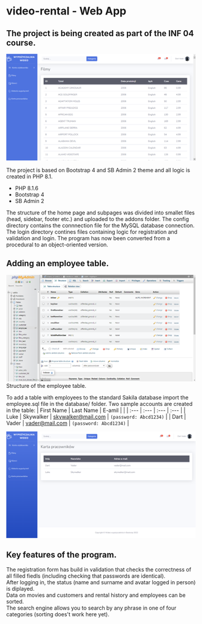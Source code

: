 # video-rental - Web App
## The project is being created as part of the INF 04 course.
![video-rental - web app](screenshots/video-rental.png)

The project is based on Bootstrap 4 and SB Admin 2 theme and all logic is created in PHP 8.1.

- PHP 8.1.6
- Bootstrap 4
- SB Admin 2

The structure of the home page and subpages was divided into smallet files (head, sidebar, footer etc.) and uploaded to the addons folder.
The config directory contains the connnection file for the MySQL database connection.
The login directory contines files containing logic for registration and validation and login. The program has now been converted from a procedural to an object-oriented version.

## Adding an employee table.
![video-rental_employee - web app](screenshots/video-rental_employee-structure.png)
Structure of the employee table.

To add a table with employees to the standard Sakila database import the employee.sql file in the database/ folder. Two sample accounts are created in the table:
| First Name | Last Name | E-amil |  |
| :--- | :--- | :--- | :--- |
| Luke | Skywalker | skywalker@mail.com | `(password: Abcd1234)` |
| Dart | Vader | vader@mail.com | `(password: Abcd1234)` |

![video-rental_employee - web app](screenshots/video-rental_employee.png)

## Key features of the program.
The registration form has build in validation that checks the correctness of all filled fiedls (including checking that passwords are identical).<br>
After logging in, the status (name and surname and avatar logged in person) is diplayed.<br>
Data on movies and customers and rental history and employees can be sorted.<br>
The search engine allows you to search by any phrase in one of four categories (sorting does't work here yet).
